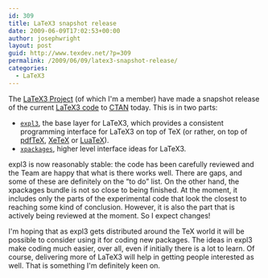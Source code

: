 ```yaml
---
id: 309
title: LaTeX3 snapshot release
date: 2009-06-09T17:02:53+00:00
author: josephwright
layout: post
guid: http://www.texdev.net/?p=309
permalink: /2009/06/09/latex3-snapshot-release/
categories:
  - LaTeX3
---
```

The [LaTeX3 Project](https://www.latex-project.org/latex3.html) (of which I'm a member) have made a snapshot release of the current [LaTeX3 code](https://www.latex-project.org/code.html) to [CTAN](https://www.ctan.org) today. This is in two parts:

- [`expl3`](https://ctan.org/pkg/expl3), the base layer for LaTeX3, which provides a consistent programming interface for LaTeX3 on top of TeX (or rather, on top of [pdfTeX](http://www.pdftex.org), [XeTeX](https://tug.org/xetex/) or [LuaTeX](http://www.luatex.org)).
- [`xpackages`](https://ctan.org/pkg/l3packages), higher level interface ideas for LaTeX3.

expl3 is now reasonably stable: the code has been carefully reviewed and the Team are happy that what is there works well. There are gaps, and some of these are definitely on the “to do” list. On the other hand, the xpackages bundle is not so close to being finished. At the moment, it includes only the parts of the experimental code that look the closest to reaching some kind of conclusion. However, it is also the part that is actively being reviewed at the moment. So I expect changes!

I'm hoping that as expl3 gets distributed around the TeX world it will be possible to consider using it for coding new packages. The ideas in expl3 make coding much easier, over all, even if initially there is a lot to learn. Of course, delivering more of LaTeX3 will help in getting people interested as well. That is something I'm definitely keen on.
